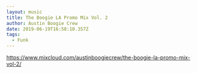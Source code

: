 ```yaml
---
layout: music
title: The Boogie LA Promo Mix Vol. 2
author: Austin Boogie Crew
date: 2019-06-19T16:58:10.357Z
tags:
  - Funk
---
```

https://www.mixcloud.com/austinboogiecrew/the-boogie-la-promo-mix-vol-2/
